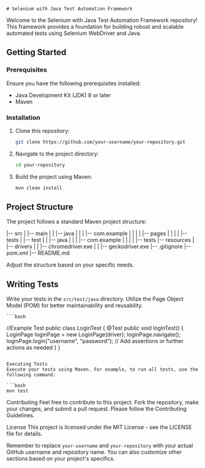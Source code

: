     # Selenium with Java Test Automation Framework

Welcome to the Selenium with Java Test Automation Framework repository! This framework provides a foundation for building robust and scalable automated tests using Selenium WebDriver and Java.

## Getting Started

### Prerequisites
Ensure you have the following prerequisites installed:

- Java Development Kit (JDK) 8 or later
- Maven

### Installation
1. Clone this repository:

    ```bash
    git clone https://github.com/your-username/your-repository.git
    ```

2. Navigate to the project directory:

    ```bash
    cd your-repository
    ```

3. Build the project using Maven:

    ```bash
    mvn clean install
    ```

## Project Structure
The project follows a standard Maven project structure:

|-- src
| |-- main
| | |-- java
| | | |-- com.example
| | | | |-- pages
| | | | |-- tests
| |-- test
| | |-- java
| | | |-- com.example
| | | | |-- tests
|-- resources
| |-- drivers
| | |-- chromedriver.exe
| | |-- geckodriver.exe
|-- .gitignore
|-- pom.xml
|-- README.md


Adjust the structure based on your specific needs.

## Writing Tests
Write your tests in the `src/test/java` directory. Utilize the Page Object Model (POM) for better maintainability and reusability.

    ```bash
//Example Test
public class LoginTest {
    @Test
    public void loginTest() {
        LoginPage loginPage = new LoginPage(driver);
        loginPage.navigate();
        loginPage.login("username", "password");
        // Add assertions or further actions as needed
    }
} 
```

Executing Tests
Execute your tests using Maven. For example, to run all tests, use the following command:

```bash
mvn test
```

Contributing
Feel free to contribute to this project. Fork the repository, make your changes, and submit a pull request. Please follow the Contributing Guidelines.

License
This project is licensed under the MIT License - see the LICENSE file for details.


Remember to replace `your-username` and `your-repository` with your actual GitHub username and repository name. You can also customize other sections based on your project's specifics.

